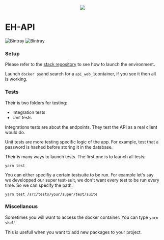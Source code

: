 <p align="center"> 
	<img src="https://i.postimg.cc/T196WcHf/logo-4.png">
</p>


# EH-API

![Bintray](https://img.shields.io/static/v1.svg?label=Vers&message=1.0.0&color=9cf)
![Bintray](https://img.shields.io/static/v1.svg?label=Build&message=Passing&color=<green>)

### Setup

Please refer to the [stack repository](https://github.com/esport-hatcher/stack) to see how to launch the environment. 

Launch ```docker ps```and search for a ``api_web_1``container, if you see it then all is working.


### Tests

Their is two folders for testing:

- Integration tests
- Unit tests

Integrations tests are about the endpoints. They test the API as a real client would do.

Unit tests are more testing specific logic of the app. For example, test that a password is hashed before storing it in the database.


Their is many ways to launch tests. The first one is to launch all tests:

```yarn test```

You can either specifiy a certain testsuite to be run. For example let's say we developped our super test-suit, we don't want every test to be run every time. So we can specify the path.

```yarn test /src/tests/your/super/test/suite```


### Miscellanous

Sometimes you will want to access the docker container. You can type ```yarn shell```.

This is usefull when you want to add new packages to your project.
